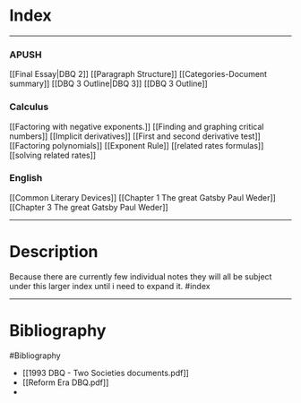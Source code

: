 # Index
---
### APUSH
[[Final Essay|DBQ 2]]
	[[Paragraph Structure]]
	[[Categories-Document summary]]
[[DBQ 3 Outline|DBQ 3]]
	[[DBQ 3 Outline]]
### Calculus
[[Factoring with negative exponents.]]
[[Finding and graphing critical numbers]]
[[Implicit derivatives]]
[[First and second derivative test]]
[[Factoring polynomials]]
[[Exponent Rule]]
[[related rates formulas]]
[[solving related rates]]



### English
[[Common Literary Devices]]
[[Chapter 1 The great Gatsby Paul Weder]]
[[Chapter 3 The great Gatsby Paul Weder]]




---
# Description
Because there are currently few individual notes they will all be subject under this larger index until i need to expand it.
#index

---
# Bibliography 
#Bibliography 
- [[1993 DBQ - Two Societies documents.pdf]]
- [[Reform Era DBQ.pdf]]
- 